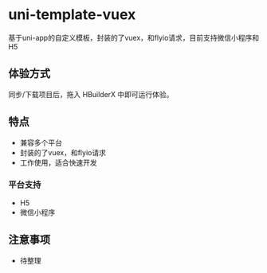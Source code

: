 # uni-template-vuex
基于uni-app的自定义模板，封装的了vuex，和flyio请求，目前支持微信小程序和H5

## 体验方式
同步/下载项目后，拖入 HBuilderX 中即可运行体验。

## 特点
* 兼容多个平台
* 封装的了vuex，和flyio请求
* 工作使用，适合快速开发

### 平台支持
* H5
* 微信小程序

## 注意事项
* 待整理

